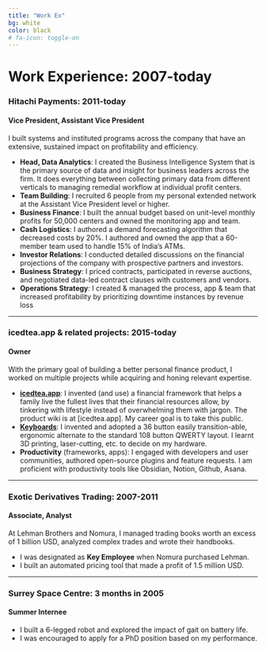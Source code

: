 ```yaml
---
title: "Work Ex"
bg: white
color: black
# fa-icon: toggle-on
---
```


# Work Experience: 2007-today

### Hitachi Payments: 2011-today
#### Vice President, Assistant Vice President

I built systems and instituted programs across the company that have an extensive, sustained impact on profitability and efficiency.
+ **Head, Data Analytics**: I created the Business Intelligence System that is the primary source of data and insight for business leaders across the firm. It does everything between collecting primary data from different verticals to managing remedial workflow at individual profit centers.
+ **Team Building**: I recruited 6 people from my personal extended network at the Assistant Vice President level or higher.
+ **Business Finance**: I built the annual budget based on unit-level monthly profits for 50,000 centers and owned the monitoring app and team.
+ **Cash Logistics**: I authored a demand forecasting algorithm that decreased costs by 20%. I authored and owned the app that a 60-member team used to handle 15% of India’s ATMs.
+ **Investor Relations**: I conducted detailed discussions on the financial projections of the company with prospective partners and investors.
+ **Business Strategy**: I priced contracts, participated in reverse auctions,  and negotiated data-led contract clauses with customers and vendors.
+ **Operations Strategy**: I created & managed the process, app & team that increased profitability by prioritizing downtime instances by revenue loss

- - -

### icedtea.app & related projects: 2015-today
#### Owner

With the primary goal of building a better personal finance product, I worked on multiple projects while acquiring and honing relevant expertise.
+ **[icedtea.app](https://icedtea.app)**: I invented (and use) a financial framework that helps a family live the fullest lives that their financial resources allow, by tinkering with lifestyle instead of overwhelming them with jargon. The product wiki is at [icedtea.app]. My career goal is to take this public.
+ **[Keyboards](http://mull.in/tags/keyboard/)**: I invented and adopted a 36 button easily transition-able, ergonomic alternate to the standard 108 button QWERTY layout. I learnt 3D printing, laser-cutting, etc. to decide on my hardware.
+ **Productivity** (frameworks, apps): I engaged with developers and user communities, authored open-source plugins and feature requests. I am proficient with productivity tools like Obsidian, Notion, Github, Asana. 

- - -

### Exotic Derivatives Trading: 2007-2011
#### Associate, Analyst

At Lehman Brothers and Nomura, I managed trading books worth an excess of 1 billion USD, analyzed complex trades and wrote their handbooks. 
+ I was designated as **Key Employee** when Nomura purchased Lehman.
+ I built an automated pricing tool that made a profit of 1.5 million USD.

- - -

### Surrey Space Centre: 3 months in 2005
#### Summer Internee

+ I built a 6-legged robot and explored the impact of gait on battery life.
+ I was encouraged to apply for a PhD position based on my performance.



